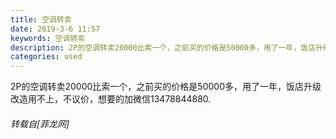 ```yaml
---
title: 空调转卖
date: 2019-3-6 11:57
keywords: 空调转卖
description: 2P的空调转卖20000比索一个，之前买的价格是50000多，用了一年，饭店升级改造用不上，不议价，想要的加微信13478844880.
categories: used
---
```

<td class="t_f" id="postmessage_3166737">

2P的空调转卖20000比索一个，之前买的价格是50000多，用了一年，饭店升级改造用不上，不议价，想要的加微信13478844880.</td>
###### 转载自[菲龙网]